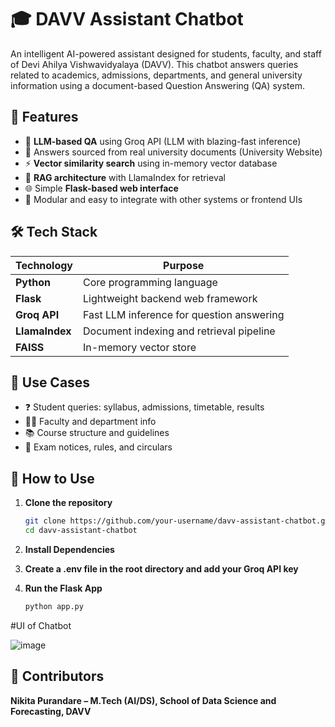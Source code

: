 # 🎓 DAVV Assistant Chatbot
An intelligent AI-powered assistant designed for students, faculty, and staff of Devi Ahilya Vishwavidyalaya (DAVV). This chatbot answers queries related to academics, admissions, departments, and general university information using a document-based Question Answering (QA) system.

## 🚀 Features

- 🧠 **LLM-based QA** using Groq API (LLM with blazing-fast inference)
- 📄 Answers sourced from real university documents (University Website)
- ⚡ **Vector similarity search** using in-memory vector database
- 🔗 **RAG architecture** with LlamaIndex for retrieval
- 🌐 Simple **Flask-based web interface**
- 🧩 Modular and easy to integrate with other systems or frontend UIs

## 🛠️ Tech Stack

| Technology       | Purpose                                    |
|------------------|--------------------------------------------|
| **Python**        | Core programming language                 |
| **Flask**         | Lightweight backend web framework         |
| **Groq API**      | Fast LLM inference for question answering |
| **LlamaIndex**    | Document indexing and retrieval pipeline  |
| **FAISS**         | In-memory vector store                    |

## 🎯 Use Cases

- ❓ Student queries: syllabus, admissions, timetable, results
- 🧑‍🏫 Faculty and department info
- 📚 Course structure and guidelines
- 📝 Exam notices, rules, and circulars

## 📁 How to Use

1. **Clone the repository**

   ```bash
   git clone https://github.com/your-username/davv-assistant-chatbot.git
   cd davv-assistant-chatbot

2. **Install Dependencies**

3. **Create a .env file in the root directory and add your Groq API key**

4. **Run the Flask App**

   ```bash
   python app.py

#UI of Chatbot

![image](https://github.com/user-attachments/assets/3fd1e006-b8f3-4428-9ccd-fd0934fa13e9)


## 🤝 Contributors
**Nikita Purandare – M.Tech (AI/DS), School of Data Science and Forecasting, DAVV**
